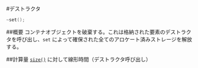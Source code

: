 #デストラクタ
```cpp
~set();
```

##概要
コンテナオブジェクトを破棄する。これは格納された要素のデストラクタを呼び出し、`set` によって確保された全てのアロケート済みストレージを解放する。


##計算量
[`size()`](./size.md) に対して線形時間（デストラクタ呼び出し）


